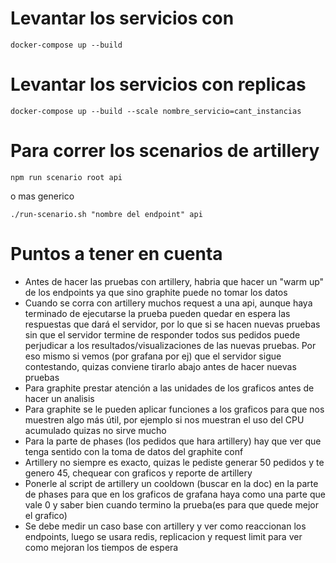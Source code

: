 # Levantar los servicios con

`docker-compose up --build`

# Levantar los servicios con replicas

`docker-compose up --build --scale nombre_servicio=cant_instancias`


# Para correr los scenarios de artillery

`npm run scenario root api`

o mas generico

`./run-scenario.sh "nombre del endpoint" api`

# Puntos a tener en cuenta

* Antes de hacer las pruebas con artillery, habria que hacer un "warm up" de los endpoints ya que sino
graphite puede no tomar los datos
* Cuando se corra con artillery muchos request a una api, aunque haya terminado de ejecutarse la prueba pueden quedar en espera las respuestas que dará el servidor, por lo que si se hacen nuevas pruebas sin que el servidor termine de responder todos sus pedidos puede perjudicar a los resultados/visualizaciones de las nuevas pruebas. Por eso mismo si vemos (por grafana por ej) que el servidor sigue contestando, quizas conviene tirarlo abajo antes de hacer nuevas pruebas
* Para graphite prestar atención a las unidades de los graficos antes de hacer un analisis
* Para graphite se le pueden aplicar funciones a los graficos para que nos muestren algo más útil, por ejemplo si nos muestran el uso del CPU acumulado quizas no sirve mucho
* Para la parte de phases (los pedidos que hara artillery) hay que ver que tenga sentido con la toma de datos del graphite conf
* Artillery no siempre es exacto, quizas le pediste generar 50 pedidos y te genero 45, chequear con graficos y reporte de artillery
* Ponerle al script de artillery un cooldown (buscar en la doc) en la parte de phases para que en los graficos de grafana haya como una parte que vale 0 y saber bien cuando termino la prueba(es para que quede mejor el grafico)
* Se debe medir un caso base con artillery y ver como reaccionan los endpoints, luego se usara redis, replicacion y request limit para ver como mejoran los tiempos de espera